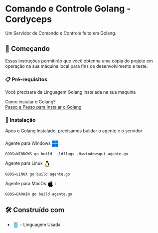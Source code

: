 # Comando e Controle Golang - Cordyceps

Um Servidor de Comando e Controle feito em Golang.

## 🚀 Começando

Essas instruções permitirão que você obtenha uma cópia do projeto em operação na sua máquina local para fins de desenvolvimento e teste.

### 📋 Pré-requisitos

Você precisara da Linguagem Golang instalada na sua maquina


Como instalar o Golang? 
<br>
<a href="https://go.dev/doc/install">Passo a Passo para instalar o Golang</a>


### 🔧 Instalação

Apos o Golang Instalado, precisamos buildar o agente e o servidor
###

Agente para Windows   <img align="center" height="20" width="20" src="https://raw.githubusercontent.com/devicons/devicon/master/icons/windows11/windows11-original.svg"> :
```
GOOS=WINDOWS go build  -ldflags -H=windowsgui agente.go
```
Agente para Linux <img align="center" height="20" width="20" src="https://raw.githubusercontent.com/devicons/devicon/master/icons/linux/linux-original.svg"> :
```
GOOS=LINUX go build agente.go
```
Agente para MacOs <img align="center" height="20" width="20" src="https://raw.githubusercontent.com/devicons/devicon/master/icons/apple/apple-original.svg">  : 
```
GOOS=DARWIN go build agente.go
```

## 🛠️ Construído com

*  <img align="center" height="20" width="20" src="https://raw.githubusercontent.com/devicons/devicon/master/icons/go/go-original.svg"> - Linguagem Usada
